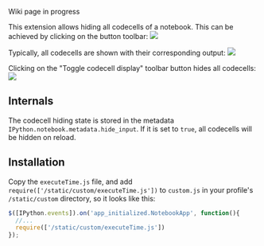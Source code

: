 Wiki page in progress

This extension allows hiding all codecells of a notebook. This can be achieved by clicking on the button toolbar:
![](https://github.com/ipython-contrib/IPython-notebook-extensions/raw/master/wiki-images/toggle_codecells.png)

Typically, all codecells are shown with their corresponding output:
![](https://github.com/ipython-contrib/IPython-notebook-extensions/raw/master/wiki-images/hide_input_all_show.png)

Clicking on the "Toggle codecell display" toolbar button hides all codecells:
![](https://github.com/ipython-contrib/IPython-notebook-extensions/raw/master/wiki-images/hide_input_all_hide.png)

## Internals
The codecell hiding state is stored in the metadata `IPython.notebook.metadata.hide_input`.
If it is set to `true`, all codecells will be hidden on reload.

## Installation
Copy the `executeTime.js` file, and add `require(['/static/custom/executeTime.js'])` to `custom.js` in your profile's `/static/custom` directory, so it looks like this:
```javascript
$([IPython.events]).on('app_initialized.NotebookApp', function(){
  //... 
  require(['/static/custom/executeTime.js'])
});
```
